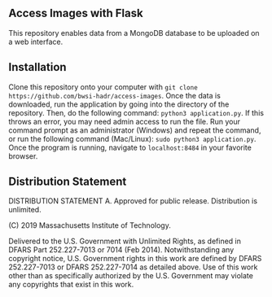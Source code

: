 ## Access Images with Flask

This repository enables data from a MongoDB database to be uploaded on a web interface.

## Installation

Clone this repository onto your computer with
```git clone https://github.com/bwsi-hadr/access-images```.
Once the data is downloaded, run the application by going into the directory of the repository. Then, do the following command:
```python3 application.py```.
If this throws an error, you may need admin access to run the file. Run your command prompt as an administrator (Windows) and repeat the command, or run the following command (Mac/Linux):
```sudo python3 application.py```.
Once the program is running, navigate to `localhost:8484` in your favorite browser.

## Distribution Statement

DISTRIBUTION STATEMENT A. Approved for public release. Distribution is unlimited.

(C) 2019 Massachusetts Institute of Technology.

Delivered to the U.S. Government with Unlimited Rights, as defined in DFARS Part 252.227-7013 or 7014 (Feb 2014). Notwithstanding any copyright notice, U.S. Government rights in this work are defined by DFARS 252.227-7013 or DFARS 252.227-7014 as detailed above. Use of this work other than as specifically authorized by the U.S. Government may violate any copyrights that exist in this work.
